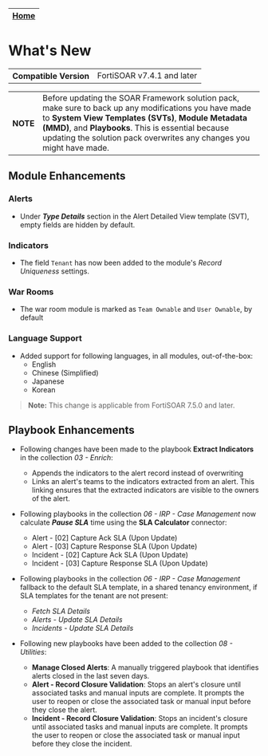 | [Home](./README.md) |
|---------------------|

# What's New

<table>
    <tr>
        <th>Compatible Version</th>
        <td>FortiSOAR v7.4.1 and later</td>
    </tr>
</table>

<table>
    <tr>
        <th>NOTE</th>
        <td>Before updating the SOAR Framework solution pack, make sure to back up any modifications you have made to <strong>System View Templates (SVTs)</strong>, <strong>Module Metadata (MMD)</strong>, and <strong>Playbooks</strong>. This is essential because updating the solution pack overwrites any changes you might have made.</td>
    </tr>
</table>

## Module Enhancements

### Alerts

- Under **_Type Details_** section in the Alert Detailed View template (SVT), empty fields are hidden by default.

### Indicators

- The field `Tenant` has now been added to the module's *Record Uniqueness* settings.

### War Rooms

- The war room module is marked as `Team Ownable` and `User Ownable`, by default

### Language Support

- Added support for following languages, in all modules, out-of-the-box:
    - English
    - Chinese (Simplified)
    - Japanese
    - Korean

> **Note:** This change is applicable from FortiSOAR 7.5.0 and later.

## Playbook Enhancements

- Following changes have been made to the playbook **Extract Indicators** in the collection *03 - Enrich*:
    - Appends the indicators to the alert record instead of overwriting
    - Links an alert's teams to the indicators extracted from an alert. This linking ensures that the extracted indicators are visible to the owners of the alert.

- Following playbooks in the collection *06 - IRP - Case Management* now calculate **_Pause SLA_** time using the **SLA Calculator** connector:
    - Alert - [02] Capture Ack SLA (Upon Update)
    - Alert - [03] Capture Response SLA (Upon Update)
    - Incident - [02] Capture Ack SLA (Upon Update)
    - Incident - [03] Capture Response SLA (Upon Update)

- Following playbooks in the collection *06 - IRP - Case Management* fallback to the default SLA template, in a shared tenancy environment, if SLA templates for the tenant are not present:
    - *Fetch SLA Details*
    - *Alerts - Update SLA Details*
    - *Incidents - Update SLA Details*

- Following new playbooks have been added to the collection *08 - Utilities*:
    - **Manage Closed Alerts**: A manually triggered playbook that identifies alerts closed in the last seven days.
    - **Alert - Record Closure Validation**: Stops an alert's closure until associated tasks and manual inputs are complete. It prompts the user to reopen or close the associated task or manual input before they close the alert.
    - **Incident - Record Closure Validation**: Stops an incident's closure until associated tasks and manual inputs are complete. It prompts the user to reopen or close the associated task or manual input before they close the incident.